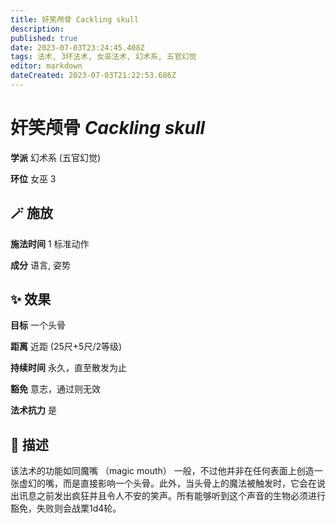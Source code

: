 ```yaml
---
title: 奸笑颅骨 Cackling skull
description: 
published: true
date: 2023-07-03T23:24:45.408Z
tags: 法术, 3环法术, 女巫法术, 幻术系, 五官幻觉
editor: markdown
dateCreated: 2023-07-03T21:22:53.686Z
---
```


# **奸笑颅骨** *Cackling skull*

**学派** 幻术系 (五官幻觉) 

**环位** 女巫 3

## 🪄 施放

**施法时间** 1 标准动作

**成分** 语言, 姿势

## ✨ 效果 

**目标** 一个头骨 

**距离** 近距 (25尺+5尺/2等级)  

**持续时间** 永久，直至散发为止 

**豁免** 意志，通过则无效

**法术抗力** 是

## 📖 描述

该法术的功能如同魔嘴 （magic mouth） 一般，不过他并非在任何表面上创造一张虚幻的嘴，而是直接影响一个头骨。此外，当头骨上的魔法被触发时，它会在说出讯息之前发出疯狂并且令人不安的笑声。所有能够听到这个声音的生物必须进行豁免，失败则会战栗1d4轮。
    